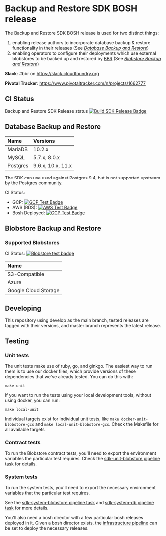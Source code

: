 # Backup and Restore SDK BOSH release

The Backup and Restore SDK BOSH release is used for two distinct things:

1. enabling release authors to incorporate database backup & restore functionality in their releases (See _[Database Backup and Restore](docs/database-backup-restore.md)_)
1. enabling operators to configure their deployments which use external blobstores to be backed up and restored by [BBR](https://github.com/cloudfoundry-incubator/bosh-backup-and-restore) (See _[Blobstore Backup and Restore](docs/blobstore-backup-restore.md)_)

**Slack**: #bbr on https://slack.cloudfoundry.org

**Pivotal Tracker**: https://www.pivotaltracker.com/n/projects/1662777

## CI Status

Backup and Restore SDK Release status [![Build SDK Release Badge](https://ci.cryo.cf-app.com/api/v1/teams/bosh-backup-restore/pipelines/bbr/badge)](https://ci.cryo.cf-app.com/teams/bosh-backup-restore/pipelines/backup-and-restore-sdk-release)

## Database Backup and Restore

| Name     | Versions                 |
|:---------|:-------------------------|
| MariaDB  | 10.2.x            |
| MySQL    | 5.7.x, 8.0.x      |
| Postgres | 9.6.x, 10.x, 11.x |

The SDK can use used against Postgres 9.4, but is not supported upstream by the Postgres community.

CI Status:
* GCP: [![GCP Test Badge](https://ci.cryo.cf-app.com/api/v1/teams/bosh-backup-restore/pipelines/backup-and-restore-sdk-release/jobs/system-tests-external-dbs-gcp/badge)](https://ci.cryo.cf-app.com/teams/bosh-backup-restore/pipelines/backup-and-restore-sdk-release/jobs/system-tests-external-dbs-gcp/)
* AWS (RDS): [![AWS Test Badge](https://ci.cryo.cf-app.com/api/v1/teams/bosh-backup-restore/pipelines/backup-and-restore-sdk-release/jobs/system-tests-external-dbs-rds/badge)](https://ci.cryo.cf-app.com/teams/bosh-backup-restore/pipelines/backup-and-restore-sdk-release/jobs/system-tests-external-dbs-rds/)
* Bosh Deployed: [![GCP Test Badge](https://ci.cryo.cf-app.com/api/v1/teams/bosh-backup-restore/pipelines/backup-and-restore-sdk-release/jobs/system-tests-internal-dbs/badge)](https://ci.cryo.cf-app.com/teams/bosh-backup-restore/pipelines/backup-and-restore-sdk-release/jobs/system-tests-internal-dbs/)

## Blobstore Backup and Restore

### Supported Blobstores

CI Status: [![Blobstore test
badge](https://ci.cryo.cf-app.com/api/v1/teams/bosh-backup-restore/pipelines/backup-and-restore-sdk-release/jobs/system-tests-blobstore-backuper/badge)](https://ci.cryo.cf-app.com/teams/bosh-backup-restore/pipelines/backup-and-restore-sdk-release/jobs/system-tests-blobstore-backuper/)

| Name                 |
|:---------------------|
| S3-Compatible        | 
| Azure                | 
| Google Cloud Storage | 

## Developing

This repository using develop as the main branch, tested releases are tagged with their versions, and master branch represents the latest release.

## Testing

### Unit tests
The unit tests make use of ruby, go, and ginkgo. The easiest way to
run them is to use our docker files, which provide versions of these
dependencies that we've already tested. You can do this with:

```
make unit
```

If you want to run the tests using your local development tools,
without using docker, you can run:

```
make local-unit
```

Individual targets exist for individual unit tests, like `make
docker-unit-blobstore-gcs` and `make local-unit-blobstore-gcs`. Check
the Makefile for all available targets

### Contract tests

To run the Blobstore contract tests, you'll need to export the environment
variables the particular test requires. Check the [sdk-unit-blobstore pipeline
task](ci/tasks/sdk-unit-blobstore/task.yml) for details.

### System tests

To run the system tests, you'll need to export the necessary environment
variables that the particular test requires.

See the [sdk-system-blobstore pipeline
task](ci/tasks/sdk-system-blobstore/task.yml) and [sdk-system-db pipeline
task](ci/tasks/sdk-system-db/task.yml) for more details.

You'll also need a bosh director with a few particular bosh releases deployed in
it. Given a bosh director exists, the [infrastructure pipeline](ci/pipelines/bbr-sdk-test-infrastructure/pipeline.yml)
can be set to deploy the necessary releases.

